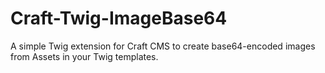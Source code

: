 # Craft-Twig-ImageBase64
A simple Twig extension for Craft CMS to create base64-encoded images from Assets in your Twig templates.
